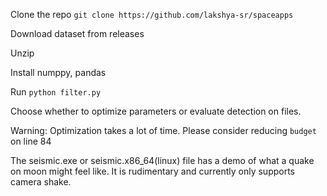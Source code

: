Clone the repo 
```git clone https://github.com/lakshya-sr/spaceapps```

Download dataset from releases

Unzip

Install numppy, pandas

Run
```python filter.py```

Choose whether to optimize parameters or evaluate detection on files.

Warning: Optimization takes a lot of time. Please consider reducing ```budget``` on line 84

The seismic.exe or seismic.x86_64(linux) file has a demo of what a quake on moon might feel like. It is rudimentary and currently only supports camera shake.
